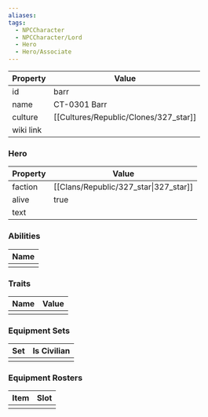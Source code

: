 ```yaml
---
aliases: 
tags:
  - NPCCharacter
  - NPCCharacter/Lord
  - Hero
  - Hero/Associate
---
```


| Property  | Value        |
| :-------- | ------------ |
| id        | barr         |
| name      | CT-0301 Barr |
| culture   | [[Cultures/Republic/Clones/327_star]] |
| wiki link |              |
### Hero
| Property | Value                                 |
| -------- | ------------------------------------- |
| faction  | [[Clans/Republic/327_star\|327_star]] |
| alive    | true                                  |
| text     |                                       |

### Abilities
| Name |
| :--: |
|      |

### Traits
| Name | Value |
| ---- | ----- |
|      |       |

### Equipment Sets
| Set | Is Civilian |
| --- | ----------- |
|     |             |

### Equipment Rosters
| Item | Slot |
| ---- | ---- |
|      |      |
